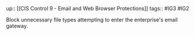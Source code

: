 up:: [[CIS Control 9 - Email and Web Browser Protections]]
tags:: #IG3 #IG2

Block unnecessary file types attempting to enter the enterprise's email gateway.